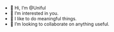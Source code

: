 - 👋 Hi, I’m @Uniful
- 👀 I’m interested in you.
- 🌱 I like to do meaningful things.
- 💞️ I’m looking to collaborate on anything useful.

<!---
Uniful/Uniful is a ✨ special ✨ repository because its `README.md` (this file) appears on your GitHub profile.
You can click the Preview link to take a look at your changes.
--->
